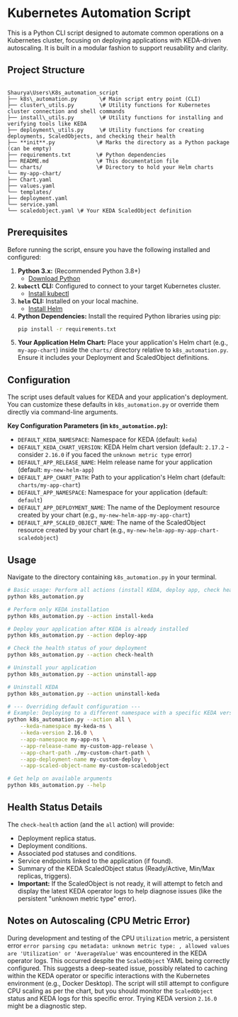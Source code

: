 # Kubernetes Automation Script

This is a Python CLI script designed to automate common operations on a Kubernetes cluster, focusing on deploying applications with KEDA-driven autoscaling. It is built in a modular fashion to support reusability and clarity.

## Project Structure

```

Shaurya\Users\K8s_automation_script
├── k8s\_automation.py       \# Main script entry point (CLI)
├── cluster\_utils.py        \# Utility functions for Kubernetes cluster connection and shell commands
├── install\_utils.py        \# Utility functions for installing and verifying tools like KEDA
├── deployment\_utils.py     \# Utility functions for creating deployments, ScaledObjects, and checking their health
├── **init**.py             \# Marks the directory as a Python package (can be empty)
├── requirements.txt        \# Python dependencies
├── README.md               \# This documentation file
└── charts/                 \# Directory to hold your Helm charts
└── my-app-chart/       
├── Chart.yaml
├── values.yaml
└── templates/
├── deployment.yaml
└── service.yaml
└── scaledobject.yaml \# Your KEDA ScaledObject definition

````

## Prerequisites

Before running the script, ensure you have the following installed and configured:

1.  **Python 3.x:** (Recommended Python 3.8+)
    * [Download Python](https://www.python.org/downloads/)
2.  **`kubectl` CLI:** Configured to connect to your target Kubernetes cluster.
    * [Install kubectl](https://kubernetes.io/docs/tasks/tools/install-kubectl/)
3.  **`helm` CLI:** Installed on your local machine.
    * [Install Helm](https://helm.sh/docs/intro/install/)
4.  **Python Dependencies:** Install the required Python libraries using pip:
    ```bash
    pip install -r requirements.txt
    ```
5.  **Your Application Helm Chart:** Place your application's Helm chart (e.g., `my-app-chart`) inside the `charts/` directory relative to `k8s_automation.py`. Ensure it includes your Deployment and ScaledObject definitions.

## Configuration

The script uses default values for KEDA and your application's deployment. You can customize these defaults in `k8s_automation.py` or override them directly via command-line arguments.

**Key Configuration Parameters (in `k8s_automation.py`):**

* `DEFAULT_KEDA_NAMESPACE`: Namespace for KEDA (default: `keda`)
* `DEFAULT_KEDA_CHART_VERSION`: KEDA Helm chart version (default: `2.17.2` - consider `2.16.0` if you faced the `unknown metric type` error)
* `DEFAULT_APP_RELEASE_NAME`: Helm release name for your application (default: `my-new-helm-app`)
* `DEFAULT_APP_CHART_PATH`: Path to your application's Helm chart (default: `charts/my-app-chart`)
* `DEFAULT_APP_NAMESPACE`: Namespace for your application (default: `default`)
* `DEFAULT_APP_DEPLOYMENT_NAME`: The name of the Deployment resource created by your chart (e.g., `my-new-helm-app-my-app-chart`)
* `DEFAULT_APP_SCALED_OBJECT_NAME`: The name of the ScaledObject resource created by your chart (e.g., `my-new-helm-app-my-app-chart-scaledobject`)

## Usage

Navigate to the directory containing `k8s_automation.py` in your terminal.

```bash
# Basic usage: Perform all actions (install KEDA, deploy app, check health)
python k8s_automation.py

# Perform only KEDA installation
python k8s_automation.py --action install-keda

# Deploy your application after KEDA is already installed
python k8s_automation.py --action deploy-app

# Check the health status of your deployment
python k8s_automation.py --action check-health

# Uninstall your application
python k8s_automation.py --action uninstall-app

# Uninstall KEDA
python k8s_automation.py --action uninstall-keda

# --- Overriding default configuration ---
# Example: Deploying to a different namespace with a specific KEDA version
python k8s_automation.py --action all \
    --keda-namespace my-keda-ns \
    --keda-version 2.16.0 \
    --app-namespace my-app-ns \
    --app-release-name my-custom-app-release \
    --app-chart-path ./my-custom-chart-path \
    --app-deployment-name my-custom-deploy \
    --app-scaled-object-name my-custom-scaledobject

# Get help on available arguments
python k8s_automation.py --help
````

## Health Status Details

The `check-health` action (and the `all` action) will provide:

  * Deployment replica status.
  * Deployment conditions.
  * Associated pod statuses and conditions.
  * Service endpoints linked to the application (if found).
  * Summary of the KEDA ScaledObject status (Ready/Active, Min/Max replicas, triggers).
  * **Important:** If the ScaledObject is not ready, it will attempt to fetch and display the latest KEDA operator logs to help diagnose issues (like the persistent "unknown metric type" error).

## Notes on Autoscaling (CPU Metric Error)

During development and testing of the CPU `Utilization` metric, a persistent error `error parsing cpu metadata: unknown metric type: , allowed values are 'Utilization' or 'AverageValue'` was encountered in the KEDA operator logs. This occurred despite the `ScaledObject` YAML being correctly configured. This suggests a deep-seated issue, possibly related to caching within the KEDA operator or specific interactions with the Kubernetes environment (e.g., Docker Desktop). The script will still attempt to configure CPU scaling as per the chart, but you should monitor the `ScaledObject` status and KEDA logs for this specific error. Trying KEDA version `2.16.0` might be a diagnostic step.
